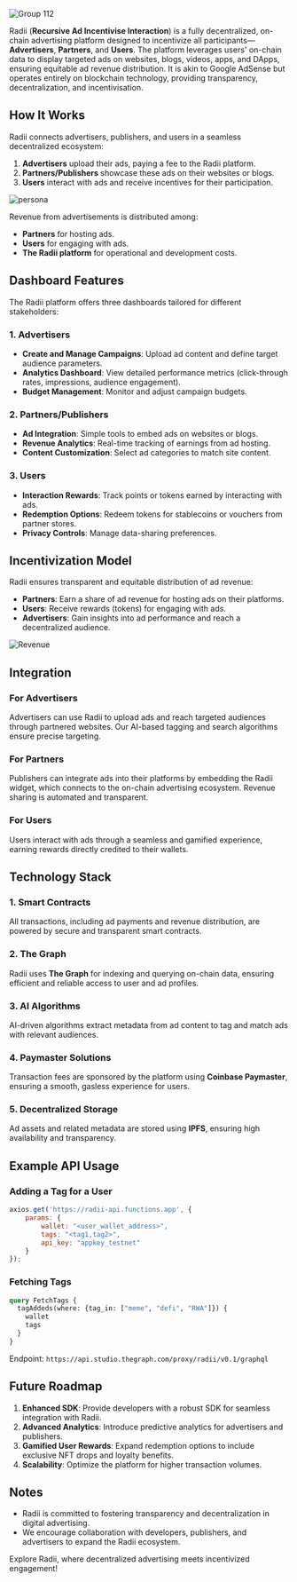 ![Group 112](https://github.com/user-attachments/assets/0831d1d3-0db9-43f7-8629-c397acaa5644)


Radii (**Recursive Ad Incentivise Interaction**) is a fully decentralized, on-chain advertising platform designed to incentivize all participants—**Advertisers**, **Partners**, and **Users**. The platform leverages users' on-chain data to display targeted ads on websites, blogs, videos, apps, and DApps, ensuring equitable ad revenue distribution. It is akin to Google AdSense but operates entirely on blockchain technology, providing transparency, decentralization, and incentivisation.  

## How It Works  

Radii connects advertisers, publishers, and users in a seamless decentralized ecosystem:  
1. **Advertisers** upload their ads, paying a fee to the Radii platform.  
2. **Partners/Publishers** showcase these ads on their websites or blogs.  
3. **Users** interact with ads and receive incentives for their participation.

![persona](https://github.com/user-attachments/assets/305a3354-d393-4b73-ac7e-013e5b8df494)

Revenue from advertisements is distributed among:  
- **Partners** for hosting ads.  
- **Users** for engaging with ads.  
- **The Radii platform** for operational and development costs.  

## Dashboard Features  

The Radii platform offers three dashboards tailored for different stakeholders:  

### 1. **Advertisers**  
- **Create and Manage Campaigns**: Upload ad content and define target audience parameters.  
- **Analytics Dashboard**: View detailed performance metrics (click-through rates, impressions, audience engagement).  
- **Budget Management**: Monitor and adjust campaign budgets.  

### 2. **Partners/Publishers**  
- **Ad Integration**: Simple tools to embed ads on websites or blogs.  
- **Revenue Analytics**: Real-time tracking of earnings from ad hosting.  
- **Content Customization**: Select ad categories to match site content.  

### 3. **Users**  
- **Interaction Rewards**: Track points or tokens earned by interacting with ads.  
- **Redemption Options**: Redeem tokens for stablecoins or vouchers from partner stores.  
- **Privacy Controls**: Manage data-sharing preferences.  

## Incentivization Model  

Radii ensures transparent and equitable distribution of ad revenue:  
- **Partners**: Earn a share of ad revenue for hosting ads on their platforms.  
- **Users**: Receive rewards (tokens) for engaging with ads.  
- **Advertisers**: Gain insights into ad performance and reach a decentralized audience.  

![Revenue](https://github.com/user-attachments/assets/83054e7e-aa3d-47c2-8b0a-b30258dac8ed)

## Integration  

### **For Advertisers**  
Advertisers can use Radii to upload ads and reach targeted audiences through partnered websites. Our AI-based tagging and search algorithms ensure precise targeting.  

### **For Partners**  
Publishers can integrate ads into their platforms by embedding the Radii widget, which connects to the on-chain advertising ecosystem. Revenue sharing is automated and transparent.  

### **For Users**  
Users interact with ads through a seamless and gamified experience, earning rewards directly credited to their wallets.  

## Technology Stack  

### **1. Smart Contracts**  
All transactions, including ad payments and revenue distribution, are powered by secure and transparent smart contracts.  

### **2. The Graph**  
Radii uses **The Graph** for indexing and querying on-chain data, ensuring efficient and reliable access to user and ad profiles.  

### **3. AI Algorithms**  
AI-driven algorithms extract metadata from ad content to tag and match ads with relevant audiences.  

### **4. Paymaster Solutions**  
Transaction fees are sponsored by the platform using **Coinbase Paymaster**, ensuring a smooth, gasless experience for users.  

### **5. Decentralized Storage**  
Ad assets and related metadata are stored using **IPFS**, ensuring high availability and transparency.  

## Example API Usage  

### **Adding a Tag for a User**  

```javascript
axios.get('https://radii-api.functions.app', {
    params: {
        wallet: "<user_wallet_address>",
        tags: "<tag1,tag2>",
        api_key: "appkey_testnet"
    }
});
```  

### **Fetching Tags**  

```graphql
query FetchTags {
  tagAddeds(where: {tag_in: ["meme", "defi", "RWA"]}) {
    wallet
    tags
  }
}
```  

Endpoint: `https://api.studio.thegraph.com/proxy/radii/v0.1/graphql`  

## Future Roadmap  

1. **Enhanced SDK**: Provide developers with a robust SDK for seamless integration with Radii.  
2. **Advanced Analytics**: Introduce predictive analytics for advertisers and publishers.  
3. **Gamified User Rewards**: Expand redemption options to include exclusive NFT drops and loyalty benefits.  
4. **Scalability**: Optimize the platform for higher transaction volumes.  

## Notes  

- Radii is committed to fostering transparency and decentralization in digital advertising.  
- We encourage collaboration with developers, publishers, and advertisers to expand the Radii ecosystem.  

Explore Radii, where decentralized advertising meets incentivized engagement!  
